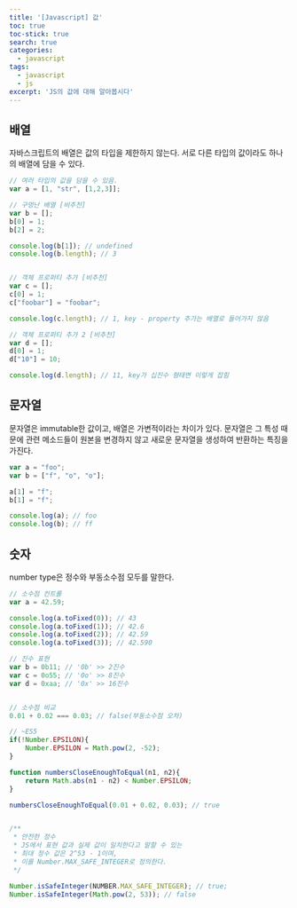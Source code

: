 ```yaml
---
title: '[Javascript] 값'
toc: true
toc-stick: true
search: true
categories:
  - javascript
tags:
  - javascript
  - js
excerpt: 'JS의 값에 대해 알아봅시다'
---
```


## 배열  

자바스크립트의 배열은 값의 타입을 제한하지 않는다.
서로 다른 타입의 값이라도 하나의 배열에 담을 수 있다.

``` js
// 여러 타입의 값을 담을 수 있음.
var a = [1, "str", [1,2,3]];

// 구멍난 배열 [비추천]
var b = [];
b[0] = 1;
b[2] = 2;

console.log(b[1]); // undefined
console.log(b.length); // 3


// 객체 프로퍼티 추가 [비추천]
var c = [];
c[0] = 1;
c["foobar"] = "foobar";

console.log(c.length); // 1, key - property 추가는 배열로 들어가지 않음

// 객체 프로퍼티 추가 2 [비추천]
var d = [];
d[0] = 1;
d["10"] = 10;

console.log(d.length); // 11, key가 십진수 형태면 이렇게 잡힘
```

## 문자열 

문자열은 immutable한 값이고, 배열은 가변적이라는 차이가 있다.
문자열은 그 특성 때문에 관련 메소드들이 원본을 변경하지 않고 새로운 문자열을 생성하여 반환하는 특징을 가진다.

``` js
var a = "foo";
var b = ["f", "o", "o"];

a[1] = "f";
b[1] = "f";

console.log(a); // foo
console.log(b); // ff
```

## 숫자

number type은 정수와 부동소수점 모두를 말한다.

``` js
// 소수점 컨트롤
var a = 42.59;

console.log(a.toFixed(0)); // 43
console.log(a.toFixed(1)); // 42.6
console.log(a.toFixed(2)); // 42.59
console.log(a.toFixed(3)); // 42.590

// 진수 표현
var b = 0b11; // '0b' >> 2진수
var c = 0o55; // '0o' >> 8진수
var d = 0xaa; // '0x' >> 16진수


// 소수점 비교
0.01 + 0.02 === 0.03; // false(부동소수점 오차)

// ~ES5
if(!Number.EPSILON){
	Number.EPSILON = Math.pow(2, -52);
}

function numbersCloseEnoughToEqual(n1, n2){
	return Math.abs(n1 - n2) < Number.EPSILON;
}

numbersCloseEnoughToEqual(0.01 + 0.02, 0.03); // true


/**
 * 안전한 정수
 * JS에서 표현 값과 실제 값이 일치한다고 말할 수 있는
 * 최대 정수 값은 2^53 - 1이며,
 * 이를 Number.MAX_SAFE_INTEGER로 정의한다.
 */

Number.isSafeInteger(NUMBER.MAX_SAFE_INTEGER); // true;
Number.isSafeInteger(Math.pow(2, 53)); // false
